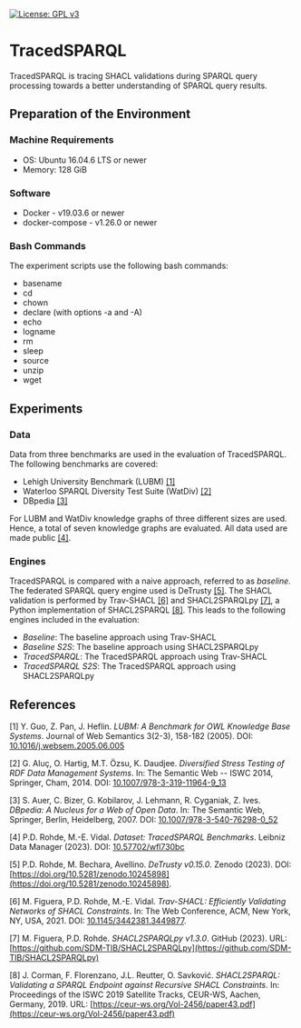 [![License: GPL v3](https://img.shields.io/badge/License-GPLv3-blue.svg)](LICENSE)

# TracedSPARQL

TracedSPARQL is tracing SHACL validations during SPARQL query processing towards a better understanding of SPARQL query results.

## Preparation of the Environment
### Machine Requirements
- OS: Ubuntu 16.04.6 LTS or newer
- Memory: 128 GiB

### Software
- Docker - v19.03.6 or newer
- docker-compose - v1.26.0 or newer

### Bash Commands
The experiment scripts use the following bash commands:

- basename
- cd
- chown
- declare (with options -a and -A)
- echo
- logname
- rm
- sleep
- source
- unzip
- wget

## Experiments
### Data
Data from three benchmarks are used in the evaluation of TracedSPARQL.
The following benchmarks are covered:

- Lehigh University Benchmark (LUBM) [\[1\]](#1)
- Waterloo SPARQL Diversity Test Suite (WatDiv) [\[2\]](#2)
- DBpedia [\[3\]](#3)

For LUBM and WatDiv knowledge graphs of three different sizes are used.
Hence, a total of seven knowledge graphs are evaluated.
All data used are made public [\[4\]](#4).

### Engines
TracedSPARQL is compared with a naive approach, referred to as _baseline_.
The federated SPARQL query engine used is DeTrusty [\[5\]](#5).
The SHACL validation is performed by Trav-SHACL [\[6\]](#6) and SHACL2SPARQLpy [\[7\]](#7), a Python implementation of SHACL2SPARQL [\[8\]](#8).
This leads to the following engines included in the evaluation:

- _Baseline_: The baseline approach using Trav-SHACL
- _Baseline S2S_: The baseline approach using SHACL2SPARQLpy
- _TracedSPARQL_: The TracedSPARQL approach using Trav-SHACL
- _TracedSPARQL S2S_: The TracedSPARQL approach using SHACL2SPARQLpy

## References
<a name="1">[1]</a> Y. Guo, Z. Pan, J. Heflin. _LUBM: A Benchmark for OWL Knowledge Base Systems_. Journal of Web Semantics 3(2-3), 158-182 (2005). DOI: [10.1016/j.websem.2005.06.005](https://doi.org/10.1016/j.websem.2005.06.005)

<a name="2">[2]</a> G. Aluç, O. Hartig, M.T. Özsu, K. Daudjee. _Diversified Stress Testing of RDF Data Management Systems_. In: The Semantic Web -- ISWC 2014, Springer, Cham, 2014. DOI: [10.1007/978-3-319-11964-9_13](https://doi.org/10.1007/978-3-319-11964-9_13)

<a name="3">[3]</a> S. Auer, C. Bizer, G. Kobilarov, J. Lehmann, R. Cyganiak, Z. Ives. _DBpedia: A Nucleus for a Web of Open Data_. In: The Semantic Web, Springer, Berlin, Heidelberg, 2007. DOI: [10.1007/978-3-540-76298-0_52](https://doi.org/10.1007/978-3-540-76298-0_52)

<a name="4">[4]</a> P.D. Rohde, M.-E. Vidal. _Dataset: TracedSPARQL Benchmarks_. Leibniz Data Manager (2023). DOI: [10.57702/wfl730bc](https://doi.org/10.57702/wfl730bc)

<a name="5">[5]</a> P.D. Rohde, M. Bechara, Avellino. _DeTrusty v0.15.0_. Zenodo (2023). DOI: [https://doi.org/10.5281/zenodo.10245898](https://doi.org/10.5281/zenodo.10245898).

<a name="6">[6]</a> M. Figuera, P.D. Rohde, M.-E. Vidal. _Trav-SHACL: Efficiently Validating Networks of SHACL Constraints_. In: The Web Conference, ACM, New York, NY, USA, 2021. DOI: [10.1145/3442381.3449877](https://doi.org/10.1145/3442381.3449877).

<a name="7">[7]</a> M. Figuera, P.D. Rohde. _SHACL2SPARQLpy v1.3.0_. GitHub (2023). URL: [https://github.com/SDM-TIB/SHACL2SPARQLpy](https://github.com/SDM-TIB/SHACL2SPARQLpy)

<a name="8">[8]</a> J. Corman, F. Florenzano, J.L. Reutter, O. Savković. _SHACL2SPARQL: Validating a SPARQL Endpoint against Recursive SHACL Constraints_. In: Proceedings of the ISWC 2019 Satellite Tracks, CEUR-WS, Aachen, Germany, 2019. URL: [https://ceur-ws.org/Vol-2456/paper43.pdf](https://ceur-ws.org/Vol-2456/paper43.pdf)

